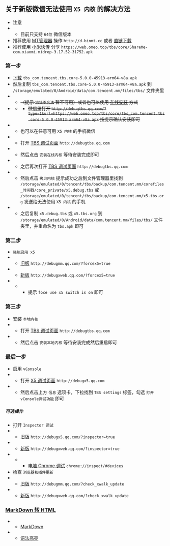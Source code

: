 ## 关于新版微信无法使用 `X5 内核` 的解决方法
* 注意
* * 目前只支持 `64位` 微信版本
* 推荐使用 [MT管理器](http://d.binmt.cc) 操作 `http://d.binmt.cc` 或者 [直链下载](https://web.omeo.top/tbs/core/MT管理器-bin.mt.plus-2.10.3-22022063.apk)
* 推荐使用 [小米快传](https://web.omeo.top/tbs/core/ShareMe-com.xiaomi.midrop-3.17.52-31752.apk) 分享 `https://web.omeo.top/tbs/core/ShareMe-com.xiaomi.midrop-3.17.52-31752.apk`

### 第一步
* [下载](https://web.omeo.top/tbs/core/tbs_com.tencent.tbs.core-5.0.0-45913-arm64-v8a.apk) `tbs_com.tencent.tbs.core-5.0.0-45913-arm64-v8a.apk`
* 然后复制 `tbs_com.tencent.tbs.core-5.0.0-45913-arm64-v8a.apk` 到 `/storage/emulated/0/Android/data/com.tencent.mm/files/tbs/` 文件夹里
* * <s>（提示 `地址不合法` 暂不可用）或者也可以使用 [在线安装](http://debugtbs.qq.com/?type=1&url=https://web.omeo.top/tbs/core/tbs_com.tencent.tbs.core-5.0.0-45913-arm64-v8a.apk) 方式
* * * 微信里打开 `http://debugtbs.qq.com/?type=1&url=https://web.omeo.top/tbs/core/tbs_com.tencent.tbs.core-5.0.0-45913-arm64-v8a.apk` 按提示确认安装即可</s>
* * 也可以在任意可用 `X5 内核` 的手机微信
* * 打开 [TBS 调试页面](http://debugtbs.qq.com/) `http://debugtbs.qq.com`
* * 然后点击 `安装在线内核` 等待安装完成即可
* * 之后再次打开 [TBS 调试页面](http://debugtbs.qq.com/) `http://debugtbs.qq.com`
* * 然后点击 `拷贝内核` 提示成功之后到文件管理器里找到 `/storage/emulated/0/tencent/tbs/backup/com.tencent.mm/corefiles_时间戳/core_private/x5.debug.tbs` 或 `/storage/emulated/0/tencent/tbs/backup/com.tencent.mm/x5.tbs.org` 发送给无法使用 `X5 内核` 的手机
* * 之后复制 `x5.debug.tbs` 或 `x5.tbs.org` 到 `/storage/emulated/0/Android/data/com.tencent.mm/files/tbs/` 文件夹里，并重命名为 `tbs.apk` 即可

### 第二步
* `强制启用 x5`
* * [旧版](http://debugmm.qq.com/?forcex5=true) `http://debugmm.qq.com/?forcex5=true`
* * [新版](http://debugxweb.qq.com/?forcex5=true) `http://debugxweb.qq.com/?forcex5=true`
* * * 提示 `foce use x5 switch is on` 即可

### 第三步
* 安装 `本地内核`
* * 打开 [TBS 调试页面](http://debugtbs.qq.com/) `http://debugtbs.qq.com`
* * 然后点击 `安装本地内核` 等待安装完成然后重启即可

### 最后一步
* 启用 `vConsole`
* * 打开 [X5 调试页面](http://debugx5.qq.com/) `http://debugx5.qq.com`
* * 然后点击上方 `信息` 选项卡，下拉找到 `TBS settings` 标签，勾选 `打开vConsole调试功能` 即可

##### 可选操作
* 打开 `Inspector 调试`
* * [旧版](http://debugx5.qq.com/?inspector=true) `http://debugx5.qq.com/?inspector=true`
* * [新版](http://debugxweb.qq.com/?inspector=true) `http://debugxweb.qq.com/?inspector=true`
* * * [电脑 Chrome 调试](chrome://inspect/#devices) `chrome://inspect/#devices`
* 检查 `浏览器和插件更新`
* * [旧版](http://debugmm.qq.com/?check_xwalk_update) `http://debugmm.qq.com/?check_xwalk_update`
* * [新版](http://debugxweb.qq.com/?check_xwalk_update) `http://debugxweb.qq.com/?check_xwalk_update`

### [MarkDown 转 HTML](https://markdown-it.github.io/)
* * [MarkDown](https://cdnjs.cat.net/ajax/libs/markdown-it/12.3.2/markdown-it.min.js)
* * [语法高亮](https://cdnjs.cat.net/ajax/libs/highlight.js/11.5.0/highlight.min.js)